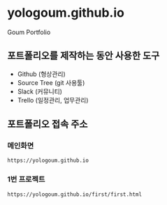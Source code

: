 # yologoum.github.io
Goum Portfolio

## 포트폴리오를 제작하는 동안 사용한 도구

- Github (형상관리)
- Source Tree (git 사용툴)
- Slack (커뮤니티)
- Trello (일정관리, 업무관리)

## 포트폴리오 접속 주소

### 메인화면
```
https://yologoum.github.io
```
### 1번 프로젝트 
```
https://yologoum.github.io/first/first.html